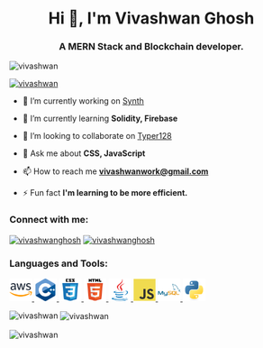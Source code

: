 <h1 align="center">Hi 👋, I'm Vivashwan Ghosh</h1>
<h3 align="center">A MERN Stack and Blockchain developer.</h3>

<p align="left"> <img src="https://komarev.com/ghpvc/?username=vivashwan&label=Profile%20views&color=0e75b6&style=flat" alt="vivashwan" /> </p>

<p align="left"> <a href="https://github.com/ryo-ma/github-profile-trophy"><img src="https://github-profile-trophy.vercel.app/?username=vivashwan" alt="vivashwan" /></a> </p>

- 🔭 I’m currently working on [Synth](https://github.com/Vivashwan/MINDSYNC)

- 🌱 I’m currently learning **Solidity, Firebase**

- 👯 I’m looking to collaborate on [Typer128](https://github.com/Vivashwan/js-typing-game)

- 💬 Ask me about **CSS, JavaScript**

- 📫 How to reach me **vivashwanwork@gmail.com**

- ⚡ Fun fact **I'm learning to be more efficient.**

<h3 align="left">Connect with me:</h3>
<p align="left">
<a href="https://linkedin.com/in/vivashwanghosh" target="blank"><img align="center" src="https://raw.githubusercontent.com/rahuldkjain/github-profile-readme-generator/master/src/images/icons/Social/linked-in-alt.svg" alt="vivashwanghosh" height="30" width="40" /></a>
<a href="https://www.leetcode.com/vivashwanghosh" target="blank"><img align="center" src="https://raw.githubusercontent.com/rahuldkjain/github-profile-readme-generator/master/src/images/icons/Social/leet-code.svg" alt="vivashwanghosh" height="30" width="40" /></a>
</p>

<h3 align="left">Languages and Tools:</h3>
<p align="left"> <a href="https://aws.amazon.com" target="_blank" rel="noreferrer"> <img src="https://raw.githubusercontent.com/devicons/devicon/master/icons/amazonwebservices/amazonwebservices-original-wordmark.svg" alt="aws" width="40" height="40"/> </a> <a href="https://www.w3schools.com/cpp/" target="_blank" rel="noreferrer"> <img src="https://raw.githubusercontent.com/devicons/devicon/master/icons/cplusplus/cplusplus-original.svg" alt="cplusplus" width="40" height="40"/> </a> <a href="https://www.w3schools.com/css/" target="_blank" rel="noreferrer"> <img src="https://raw.githubusercontent.com/devicons/devicon/master/icons/css3/css3-original-wordmark.svg" alt="css3" width="40" height="40"/> </a> <a href="https://www.w3.org/html/" target="_blank" rel="noreferrer"> <img src="https://raw.githubusercontent.com/devicons/devicon/master/icons/html5/html5-original-wordmark.svg" alt="html5" width="40" height="40"/> </a> <a href="https://www.java.com" target="_blank" rel="noreferrer"> <img src="https://raw.githubusercontent.com/devicons/devicon/master/icons/java/java-original.svg" alt="java" width="40" height="40"/> </a> <a href="https://developer.mozilla.org/en-US/docs/Web/JavaScript" target="_blank" rel="noreferrer"> <img src="https://raw.githubusercontent.com/devicons/devicon/master/icons/javascript/javascript-original.svg" alt="javascript" width="40" height="40"/> </a> <a href="https://www.mysql.com/" target="_blank" rel="noreferrer"> <img src="https://raw.githubusercontent.com/devicons/devicon/master/icons/mysql/mysql-original-wordmark.svg" alt="mysql" width="40" height="40"/> </a> <a href="https://www.python.org" target="_blank" rel="noreferrer"> <img src="https://raw.githubusercontent.com/devicons/devicon/master/icons/python/python-original.svg" alt="python" width="40" height="40"/> </a> </p>

<p><img align="left" src="https://github-readme-stats.vercel.app/api/top-langs?username=vivashwan&show_icons=true&locale=en&layout=compact" alt="vivashwan" /></p>

<p>&nbsp;<img align="center" src="https://github-readme-stats.vercel.app/api?username=vivashwan&show_icons=true&locale=en" alt="vivashwan" /></p>

<p><img align="center" src="https://github-readme-streak-stats.herokuapp.com/?user=vivashwan&" alt="vivashwan" /></p>

